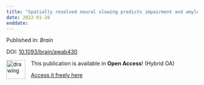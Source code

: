 ```yaml
---
title: "Spatially resolved neural slowing predicts impairment and amyloid burden in Alzheimer’s disease"
date: 2022-01-28
enddate:
---
```


Published in: *Brain*

DOI: [10.1093/brain/awab430](https://doi.org/10.1093/brain/awab430)

<img src="https://upload.wikimedia.org/wikipedia/commons/thumb/7/77/Open_Access_logo_PLoS_transparent.svg/800px-Open_Access_logo_PLoS_transparent.svg.png" alt="drawing" width="50" align="left"/> &nbsp;&nbsp;&nbsp;This publication is available in **Open Access**! (Hybrid OA)

&nbsp;&nbsp;&nbsp;<a href="https://academic.oup.com/brain/article-pdf/145/6/2177/44544061/awab430.pdf">Access it freely here</a>


